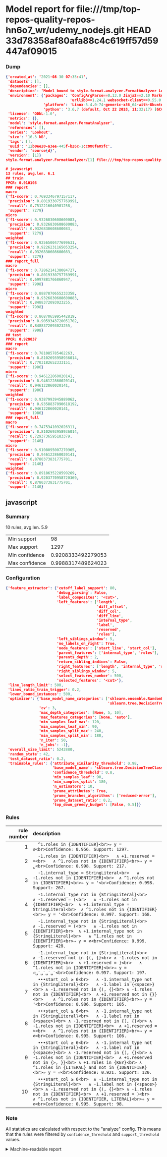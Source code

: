 # Model report for file:///tmp/top-repos-quality-repos-hn6o7_wr/udemy_nodejs.git HEAD 33d78358af80afa88c4c619ff57d59447af09015

### Dump

```json
{'created_at': '2021-08-30 07:35:41',
 'datasets': [],
 'dependencies': [],
 'description': 'Model bound to style.format.analyzer.FormatAnalyzer Lookout analyzer.',
 'environment': {'packages': 'ConfigArgParse==0.13.0 Jinja2==2.10 MarkupSafe==1.1.1 PyStemmer==1.3.0 PyYAML==5.1 Pympler==0.5 SQLAlchemy==1.2.10 SQLAlchemy-Utils==0.33.3 asdf==2.3.2 bblfsh==2.12.7 boto==2.49.0 boto3==1.9.130 botocore==1.12.130 cachetools==2.0.1 certifi==2019.3.9 chardet==3.0.4 clint==0.5.1 docker==3.7.0 docker-pycreds==0.4.0 dulwich==0.19.11 grpcio==1.19.0 grpcio-tools==1.19.0 humanfriendly==4.16.1 humanize==0.5.1 idna==2.8 jmespath==0.9.4 jsonschema==2.6.0 lookout-sdk==0.4.1 lookout-sdk-ml==0.19.0 lookout-style==0.2.0 lz4==2.1.6 modelforge==0.12.1 numpy==1.16.2 packaging==19.0 pandas==0.22.0 pip==19.0.3 protobuf==3.7.0 psycopg2-binary==2.7.5 pygtrie==2.3 pyparsing==2.3.1 python-dateutil==2.8.0 python-igraph==0.7.1.post6 pytz==2019.1 requests==2.21.0 requirements-parser==0.2.0 scikit-learn==0.20.1 scikit-optimize==0.5.2 scipy==1.2.1 semantic-version==2.6.0 setuptools==40.8.0 six==1.12.0 smart-open==1.8.1 sourced-ml==0.8.2 spdx==2.5.0 stringcase==1.2.0 tabulate==0.8.2 tqdm==4.31.1 '
                             'urllib3==1.24.1 websocket-client==0.55.0 xxhash==1.3.0',
                 'platform': 'Linux-5.4.0-74-generic-x86_64-with-Ubuntu-18.04-bionic',
                 'python': '3.6.7 (default, Oct 22 2018, 11:32:17) [GCC 8.2.0]'},
 'license': 'ODbL-1.0',
 'metrics': {},
 'model': 'style.format.analyzer.FormatAnalyzer',
 'references': [],
 'series': 'Lookout',
 'size': '16.3 kB',
 'tags': [],
 'uuid': '12b0ee20-a3ee-445f-b26c-1cc880fe09fc',
 'vendor': 'source{d}',
 'version': [1]}
style.format.analyzer.FormatAnalyzer/[1] file:///tmp/top-repos-quality-repos-hn6o7_wr/udemy_nodejs.git 33d78358af80afa88c4c619ff57d59447af09015

# javascript
13 rules, avg.len. 6.1
## train
PPCR: 0.910103
### report
macro
{'f1-score': 0.7693346797157117,
 'precision': 0.8019330757769991,
 'recall': 0.7512216040901258,
 'support': 7279}
micro
{'f1-score': 0.9326830608600083,
 'precision': 0.9326830608600083,
 'recall': 0.9326830608600083,
 'support': 7279}
weighted
{'f1-score': 0.9256500477699631,
 'precision': 0.9226231165053254,
 'recall': 0.9326830608600083,
 'support': 7279}
### report_full
macro
{'f1-score': 0.7286214138084727,
 'precision': 0.8019330757769991,
 'recall': 0.6997881766860947,
 'support': 7998}
micro
{'f1-score': 0.8887870655233358,
 'precision': 0.9326830608600083,
 'recall': 0.8488372093023255,
 'support': 7998}
weighted
{'f1-score': 0.8687065995442819,
 'precision': 0.9059343720051702,
 'recall': 0.8488372093023255,
 'support': 7998}
## test
PPCR: 0.928037
### report
macro
{'f1-score': 0.781085785462263,
 'precision': 0.8102693958936014,
 'recall': 0.7703182652333151,
 'support': 1986}
micro
{'f1-score': 0.946122860020141,
 'precision': 0.946122860020141,
 'recall': 0.946122860020141,
 'support': 1986}
weighted
{'f1-score': 0.9387993945889062,
 'precision': 0.9358837090618192,
 'recall': 0.946122860020141,
 'support': 1986}
### report_full
macro
{'f1-score': 0.7475341092026311,
 'precision': 0.8102693958936014,
 'recall': 0.7293736595183379,
 'support': 2140}
micro
{'f1-score': 0.9108095007270965,
 'precision': 0.946122860020141,
 'recall': 0.8780373831775701,
 'support': 2140}
weighted
{'f1-score': 0.8918635228599269,
 'precision': 0.9203770958720369,
 'recall': 0.8780373831775701,
 'support': 2140}
```

## javascript
### Summary
10 rules, avg.len. 5.9

| | |
|-|-|
|Min support|98|
|Max support|1297|
|Min confidence|0.9208333492279053|
|Max confidence|0.9988317489624023|

### Configuration

```json
{'feature_extractor': {'cutoff_label_support': 80,
                       'debug_parsing': False,
                       'label_composites': '<cut>',
                       'left_features': ['length',
                                         'diff_offset',
                                         'diff_col',
                                         'diff_line',
                                         'internal_type',
                                         'label',
                                         'reserved',
                                         'roles'],
                       'left_siblings_window': 5,
                       'no_labels_on_right': True,
                       'node_features': ['start_line', 'start_col'],
                       'parent_features': ['internal_type', 'roles'],
                       'parents_depth': 2,
                       'return_sibling_indices': False,
                       'right_features': ['length', 'internal_type', 'reserved', 'roles'],
                       'right_siblings_window': 5,
                       'select_features_number': 500,
                       'selected_features': '<cut>'},
 'line_length_limit': 500,
 'lines_ratio_train_trigger': 0.2,
 'lower_bound_instances': 500,
 'optimizer': {'base_model_name_categories': ['sklearn.ensemble.RandomForestClassifier',
                                              'sklearn.tree.DecisionTreeClassifier'],
               'cv': 3,
               'max_depth_categories': [None, 5, 10],
               'max_features_categories': [None, 'auto'],
               'min_samples_leaf_max': 120,
               'min_samples_leaf_min': 90,
               'min_samples_split_max': 240,
               'min_samples_split_min': 180,
               'n_iter': 50,
               'n_jobs': -1},
 'overall_size_limit': 5242880,
 'random_state': 42,
 'test_dataset_ratio': 0.2,
 'trainable_rules': {'attribute_similarity_threshold': 0.98,
                     'base_model_name': 'sklearn.tree.DecisionTreeClassifier',
                     'confidence_threshold': 0.8,
                     'min_samples_leaf': 90,
                     'min_samples_split': 180,
                     'n_estimators': 10,
                     'prune_attributes': True,
                     'prune_branches_algorithms': ['reduced-error'],
                     'prune_dataset_ratio': 0.2,
                     'top_down_greedy_budget': [False, 0.5]}}
```

### Rules

| rule number | description |
|----:|:-----|
| 1 | `  ^1.roles in {IDENTIFIER}<br>⇒ y = ∅<br>Confidence: 0.956. Support: 1297.` |
| 2 | `  -1.roles in {IDENTIFIER}<br>	∧ +1.reserved = =<br>	∧ ^1.roles not in {IDENTIFIER}<br>⇒ y = ␣<br>Confidence: 0.998. Support: 217.` |
| 3 | `  -1.internal_type = StringLiteral<br>	∧ -1.roles not in {IDENTIFIER}<br>	∧ ^1.roles not in {IDENTIFIER}<br>⇒ y = '<br>Confidence: 0.998. Support: 267.` |
| 4 | `  -1.internal_type not in {StringLiteral}<br>	∧ -1.reserved = (<br>	∧ -1.roles not in {IDENTIFIER}<br>	∧ +1.internal_type = StringLiteral<br>	∧ ^1.roles not in {IDENTIFIER}<br>⇒ y = '<br>Confidence: 0.997. Support: 168.` |
| 5 | `  -1.internal_type not in {StringLiteral}<br>	∧ -1.reserved = (<br>	∧ -1.roles not in {IDENTIFIER}<br>	∧ +1.internal_type not in {StringLiteral}<br>	∧ ^1.roles not in {IDENTIFIER}<br>⇒ y = ∅<br>Confidence: 0.999. Support: 428.` |
| 6 | `  -1.internal_type not in {StringLiteral}<br>	∧ -1.reserved not in {(, {}<br>	∧ -1.roles not in {IDENTIFIER}<br>	∧ +1.reserved = }<br>	∧ ^1.roles not in {IDENTIFIER}<br>⇒ y = ⏎␣⁻␣⁻␣⁻␣⁻<br>Confidence: 0.957. Support: 197.` |
| 7 | `  •••start_col ≥ 6<br>	∧ -1.internal_type not in {StringLiteral}<br>	∧ -1.label in {<space>}<br>	∧ -1.reserved not in {(, {}<br>	∧ -1.roles not in {IDENTIFIER}<br>	∧ +1.reserved not in {}}<br>	∧ ^1.roles not in {IDENTIFIER}<br>⇒ y = '<br>Confidence: 0.986. Support: 105.` |
| 8 | `  •••start_col ≥ 6<br>	∧ -1.internal_type not in {StringLiteral}<br>	∧ -1.label not in {<space>}<br>	∧ -1.reserved not in {(, {}<br>	∧ -1.roles not in {IDENTIFIER}<br>	∧ +1.reserved = ><br>	∧ ^1.roles not in {IDENTIFIER}<br>⇒ y = ∅<br>Confidence: 0.995. Support: 106.` |
| 9 | `  •••start_col ≥ 6<br>	∧ -1.internal_type not in {StringLiteral}<br>	∧ -1.label not in {<space>}<br>	∧ -1.reserved not in {(, {}<br>	∧ -1.roles not in {IDENTIFIER}<br>	∧ +1.reserved not in {>, }}<br>	∧ +1.roles in {KEY}<br>	∧ ^1.roles in {LITERAL} and not in {IDENTIFIER}<br>⇒ y = ⏎<br>Confidence: 0.921. Support: 120.` |
| 10 | `  •••start_col ≥ 6<br>	∧ -1.internal_type not in {StringLiteral}<br>	∧ -1.label not in {<space>}<br>	∧ -1.reserved not in {(, {}<br>	∧ -1.roles not in {IDENTIFIER}<br>	∧ +1.reserved = )<br>	∧ ^1.roles not in {IDENTIFIER, LITERAL}<br>⇒ y = ∅<br>Confidence: 0.995. Support: 98.` |

### Note
All statistics are calculated with respect to the "analyze" config. This means that the rules were filtered by
`confidence_threshold` and `support_threshold` values.

<details>
    <summary>Machine-readable report</summary>
```json
{"javascript": {"avg_rule_len": 5.9, "max_conf": 0.9988317489624023, "max_support": 1297, "min_conf": 0.9208333492279053, "min_support": 98, "num_rules": 10}}
```
</details>
